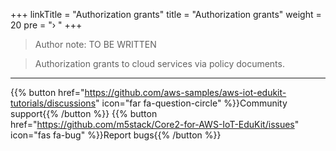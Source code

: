 +++
linkTitle = "Authorization grants"
title = "Authorization grants"
weight = 20
pre = "› "
+++
> Author note: TO BE WRITTEN
> 

>  Authorization grants to cloud services via policy documents.

---
{{% button href="https://github.com/aws-samples/aws-iot-edukit-tutorials/discussions" icon="far fa-question-circle" %}}Community support{{% /button %}} {{% button href="https://github.com/m5stack/Core2-for-AWS-IoT-EduKit/issues" icon="fas fa-bug" %}}Report bugs{{% /button %}}